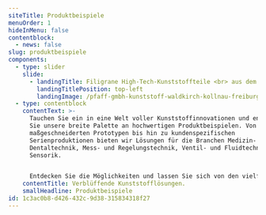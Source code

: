 ```yaml
---
siteTitle: Produktbeispiele
menuOrder: 1
hideInMenu: false
contentblock:
  - news: false
slug: produktbeispiele
components:
  - type: slider
    slide:
      - landingTitle: Filigrane High-Tech-Kunststoffteile <br> aus dem Schwarzwald.
        landingTitlePosition: top-left
        landingImage: /pfaff-gmbh-kunststoff-waldkirch-kollnau-freiburg-schwarzwald.jpg
  - type: contentblock
    contentText: >-
      Tauchen Sie ein in eine Welt voller Kunststoffinnovationen und entdecken
      Sie unsere breite Palette an hochwertigen Produktbeispielen. Von
      maßgeschneiderten Prototypen bis hin zu kundenspezifischen
      Serienproduktionen bieten wir Lösungen für die Branchen Medizin- und
      Dentaltechnik, Mess- und Regelungstechnik, Ventil- und Fluidtechnik sowie
      Sensorik.


      Entdecken Sie die Möglichkeiten und lassen Sie sich von den vielfältigen Kunststoffanwendungen bei PFAFF GmbH inspirieren.
    contentTitle: Verblüffende Kunststofflösungen.
    smallHeadline: Produktbeispiele
id: 1c3ac0b8-d426-432c-9d38-315834318f27
---
```

